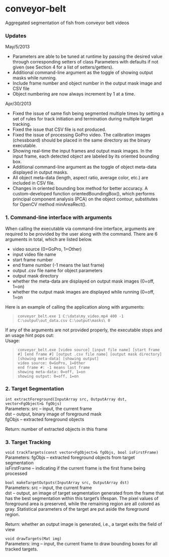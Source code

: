 conveyor-belt
=============

Aggregated segmentation of fish from conveyor belt videos

### Updates

May/5/2013
* Parameters are able to be tuned at runtime by passing the desired value through corresponding setters of class Parameters with defaults if not given (see Section 4 for a list of setters/getters).
* Additional command-line argument as the toggle of showing output masks while running.
* Include frame number and object number in the output mask image and CSV file
* Object numbering are now always increment by 1 at a time.

Apr/30/2013
* Fixed the issue of same fish being segmented multiple times by setting a set of rules for track initiation and termination during multiple target tracking.
* Fixed the issue that CSV file is not produced.
* Fixed the issue of processing GoPro video. The calibration images (chessboard) should be placed in the same directory as the binary executable.
* Showing real-time the input frames and output mask images. In the input frame, each detected object are labeled by its oriented bounding box.
* Additional command-line argument as the toggle of object meta-data displayed in output masks.
* All object meta-data (length, aspect ratio, average color, etc.) are included in CSV file.
* Changes in oriented bounding box method for better accuracy. A custom-developed function orientedBoundingBox(), which performs principal component analysis (PCA) on the object contour, substitutes for OpenCV method minAreaRect().

### 1. Command-line interface with arguments
When calling the executable via command-line interface, arguments are required to be provided by the user along with the command. There are 6 arguments in total, which are listed below.

* video source (0=GoPro, 1=Other)
* input video file name
* start frame number
* end frame number (-1 means the last frame)
* output .csv file name for object parameters
* output mask directory
* whether the meta-data are displayed on output mask images (0=off, 1=on)
* whether the output mask images are displayed while running (0=off, 1=on

Here is an example of calling the application along with arguments:
> `conveyor_belt.exe 1 C:\data\my_video.mp4 400 -1 C:\output\out_data.csv C:\output\masks\ 0`

If any of the arguments are not provided properly, the executable stops and an usage hint pops out:  
Usage:  
> `conveyor_belt.exe [video source] [input file name] [start frame #] [end frame #] [output .csv file name] [output mask directory] [showing meta-data] [showing output]`  
`video source: 0=GoPro, 1=Other`    
`end frame #: -1 means last frame`  
`showing meta-data: 0=off, 1=on`  
`showing output: 0=off, 1=on`  

### 2. Target Segmentation

`int extractForeground(InputArray src, OutputArray dst, vector<FgObject>& fgObjs)`  
Parameters: src – input, the current frame  
dst – output, binary image of foreground mask  
fgObjs – extracted foreground objects

Return: number of extracted objects in this frame  

### 3. Target Tracking
`void trackTargets(const vector<FgObject>& fgObjs, bool isFirstFrame)`  
Parameters: fgObjs – extracted foreground objects from target segmentation  
isFirstFrame – indicating if the current frame is the first frame being processed  

`bool makeTargetOutputs(InputArray src, OutputArray dst)`  
Parameters: src – input, the current frame  
dst – output, an image of target segmentation generated from the frame that has the best segmentation within this target’s lifespan. The pixel values of foreground area is preserved, while the remaining region are all colored as gray. Statistical parameters of the target are put aside the foreground region.  

Return: whether an output image is generated, i.e., a target exits the field of view

`void drawTargets(Mat img)`  
Parameters: img – input, the current frame to draw bounding boxes for all tracked targets.


